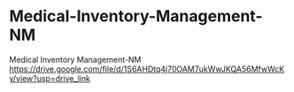 # Medical-Inventory-Management-NM
Medical Inventory Management-NM
https://drive.google.com/file/d/1S6AHDtq4j70OAM7ukWwJKQA56MfwWcKy/view?usp=drive_link
